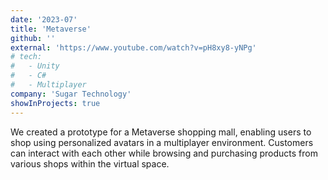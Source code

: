```yaml
---
date: '2023-07'
title: 'Metaverse'
github: ''
external: 'https://www.youtube.com/watch?v=pH8xy8-yNPg'
# tech:
#   - Unity
#   - C#
#   - Multiplayer
company: 'Sugar Technology'
showInProjects: true
---
```


We created a prototype for a Metaverse shopping mall, enabling users to shop using personalized avatars in a multiplayer environment. Customers can interact with each other while browsing and purchasing products from various shops within the virtual space.

